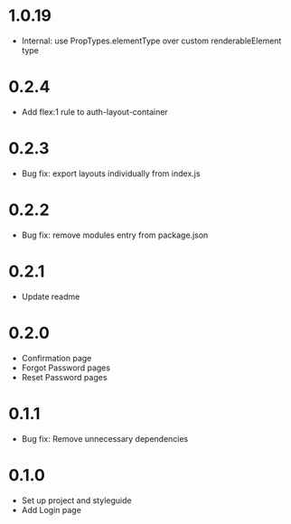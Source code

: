 # 1.0.19
- Internal: use PropTypes.elementType over custom renderableElement type

# 0.2.4

- Add flex:1 rule to auth-layout-container

# 0.2.3

- Bug fix: export layouts individually from index.js

# 0.2.2

- Bug fix: remove modules entry from package.json

# 0.2.1

- Update readme

# 0.2.0

- Confirmation page
- Forgot Password pages
- Reset Password pages

# 0.1.1

- Bug fix: Remove unnecessary dependencies

# 0.1.0

- Set up project and styleguide
- Add Login page
